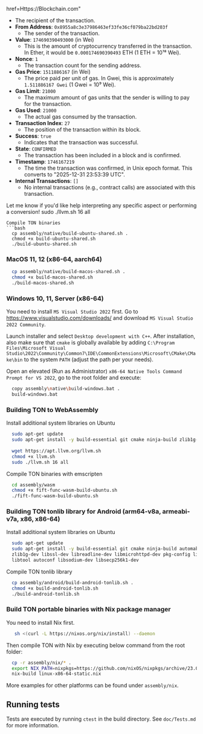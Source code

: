 <a>href=Https://Blockchain.com"</a>
  - The recipient of the transaction.
- **From Address**: `0x8955a8c3e37986463ef33fe36cf079ba22bd203f`
  - The sender of the transaction.
- **Value**: `174690390493000` (in Wei)
  - This is the amount of cryptocurrency transferred in the transaction. In Ether, it would be `0.000174690390493` ETH (1 ETH = 10¹⁸ Wei).
- **Nonce**: `1`
  - The transaction count for the sending address.
- **Gas Price**: `1511886167` (in Wei)
  - The price paid per unit of gas. In Gwei, this is approximately `1.511886167 Gwei` (1 Gwei = 10⁹ Wei).
- **Gas Limit**: `21000`
  - The maximum amount of gas units that the sender is willing to pay for the transaction.
- **Gas Used**: `21000`
  - The actual gas consumed by the transaction.
- **Transaction Index**: `27`
  - The position of the transaction within its block.
- **Success**: `true`
  - Indicates that the transaction was successful.
- **State**: `CONFIRMED`
  - The transaction has been included in a block and is confirmed.
- **Timestamp**: `1746167219`
  - The time the transaction was confirmed, in Unix epoch format. This converts to "2025-12-31 23:53:39 UTC".
- **Internal Transactions**: `[]`
  - No internal transactions (e.g., contract calls) are associated with this transaction.

Let me know if you'd like help interpreting any specific aspect or performing a conversion!
  sudo ./llvm.sh 16 all
```
Compile TON binaries
```bash
  cp assembly/native/build-ubuntu-shared.sh .
  chmod +x build-ubuntu-shared.sh
  ./build-ubuntu-shared.sh  
```

### MacOS 11, 12 (x86-64, aarch64)
```bash
  cp assembly/native/build-macos-shared.sh .
  chmod +x build-macos-shared.sh
  ./build-macos-shared.sh
```

### Windows 10, 11, Server (x86-64)
You need to install `MS Visual Studio 2022` first.
Go to https://www.visualstudio.com/downloads/ and download `MS Visual Studio 2022 Community`.

Launch installer and select `Desktop development with C++`. 
After installation, also make sure that `cmake` is globally available by adding
`C:\Program Files\Microsoft Visual Studio\2022\Community\Common7\IDE\CommonExtensions\Microsoft\CMake\CMake\bin` to the system `PATH` (adjust the path per your needs).

Open an elevated (Run as Administrator) `x86-64 Native Tools Command Prompt for VS 2022`, go to the root folder and execute: 
```bash
  copy assembly\native\build-windows.bat .
  build-windows.bat
```

### Building TON to WebAssembly
Install additional system libraries on Ubuntu
```bash
  sudo apt-get update
  sudo apt-get install -y build-essential git cmake ninja-build zlib1g-dev libsecp256k1-dev libmicrohttpd-dev libsodium-dev
          
  wget https://apt.llvm.org/llvm.sh
  chmod +x llvm.sh
  sudo ./llvm.sh 16 all
```
Compile TON binaries with emscripten
```bash
  cd assembly/wasm
  chmod +x fift-func-wasm-build-ubuntu.sh
  ./fift-func-wasm-build-ubuntu.sh
```

### Building TON tonlib library for Android (arm64-v8a, armeabi-v7a, x86, x86-64)
Install additional system libraries on Ubuntu
```bash
  sudo apt-get update
  sudo apt-get install -y build-essential git cmake ninja-build automake libtool texinfo autoconf libgflags-dev \
  zlib1g-dev libssl-dev libreadline-dev libmicrohttpd-dev pkg-config libgsl-dev python3 python3-dev \
  libtool autoconf libsodium-dev libsecp256k1-dev
```
Compile TON tonlib library
```bash
  cp assembly/android/build-android-tonlib.sh .
  chmod +x build-android-tonlib.sh
  ./build-android-tonlib.sh
```

### Build TON portable binaries with Nix package manager
You need to install Nix first.
```bash
   sh <(curl -L https://nixos.org/nix/install) --daemon
```
Then compile TON with Nix by executing below command from the root folder: 
```bash
  cp -r assembly/nix/* .
  export NIX_PATH=nixpkgs=https://github.com/nixOS/nixpkgs/archive/23.05.tar.gz
  nix-build linux-x86-64-static.nix
```
More examples for other platforms can be found under `assembly/nix`.  

## Running tests

Tests are executed by running `ctest` in the build directory. See `doc/Tests.md` for more information.
